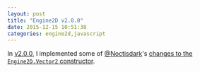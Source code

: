 ```yaml
---
layout: post
title: "Engine2D v2.0.0"
date: 2015-12-15 10:51:38
categories: engine2d,javascript
---
```


In [v2.0.0](https://github.com/jackdalton/engine2d/releases/tag/v2.0.0), I implemented some of [@Noctisdark](https://github.com/Noctisdark/)'s [changes to the `Engine2D.Vector2` constructor](https://github.com/jackdalton/engine2d/commit/7f991200dd12e26be53a4fb76594ce6044dd9c35#diff-34ff19827c317a6fc9863097acaaa26dR27).